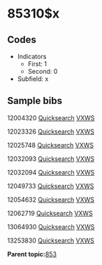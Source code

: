 # 85310$x

## Codes

-   Indicators
    -   First: 1
    -   Second: 0
-   Subfield: x

## Sample bibs

12004320 [Quicksearch](https://search.library.yale.edu/catalog/12004320) [VXWS](http://prodorbis.library.yale.edu:7014/vxws/GetHoldingsService?bibId=12004320)

12023326 [Quicksearch](https://search.library.yale.edu/catalog/12023326) [VXWS](http://prodorbis.library.yale.edu:7014/vxws/GetHoldingsService?bibId=12023326)

12025748 [Quicksearch](https://search.library.yale.edu/catalog/12025748) [VXWS](http://prodorbis.library.yale.edu:7014/vxws/GetHoldingsService?bibId=12025748)

12032093 [Quicksearch](https://search.library.yale.edu/catalog/12032093) [VXWS](http://prodorbis.library.yale.edu:7014/vxws/GetHoldingsService?bibId=12032093)

12032094 [Quicksearch](https://search.library.yale.edu/catalog/12032094) [VXWS](http://prodorbis.library.yale.edu:7014/vxws/GetHoldingsService?bibId=12032094)

12049733 [Quicksearch](https://search.library.yale.edu/catalog/12049733) [VXWS](http://prodorbis.library.yale.edu:7014/vxws/GetHoldingsService?bibId=12049733)

12054632 [Quicksearch](https://search.library.yale.edu/catalog/12054632) [VXWS](http://prodorbis.library.yale.edu:7014/vxws/GetHoldingsService?bibId=12054632)

12062719 [Quicksearch](https://search.library.yale.edu/catalog/12062719) [VXWS](http://prodorbis.library.yale.edu:7014/vxws/GetHoldingsService?bibId=12062719)

13064930 [Quicksearch](https://search.library.yale.edu/catalog/13064930) [VXWS](http://prodorbis.library.yale.edu:7014/vxws/GetHoldingsService?bibId=13064930)

13253830 [Quicksearch](https://search.library.yale.edu/catalog/13253830) [VXWS](http://prodorbis.library.yale.edu:7014/vxws/GetHoldingsService?bibId=13253830)

**Parent topic:**[853](../../tags/853/853.md)

